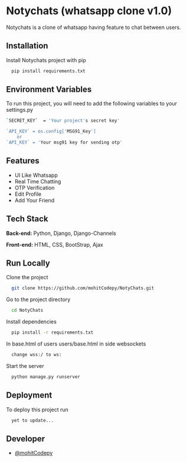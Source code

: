 
# Notychats (whatsapp clone v1.0)

Notychats is a clone of whatsapp having feature to chat between users.
 

## Installation 

Install Notychats project with pip

```bash 
  pip install requirements.txt
```
    
## Environment Variables

To run this project, you will need to add the following  variables to your settings.py

```bash 
`SECRET_KEY`  = 'Your project's secret key'

`API_KEY` = os.config['MSG91_Key']
    or 
`API_KEY` = 'Your msg91 key for sending otp'
```


  
## Features

- UI Like Whatsapp
- Real Time Chatting
- OTP Verification
- Edit Profile
- Add Your Friend

  
## Tech Stack

**Back-end:** Python, Django, Django-Channels

**Front-end:** HTML, CSS, BootStrap, Ajax

  
## Run Locally

Clone the project

```bash
  git clone https://github.com/mohitCodepy/NotyChats.git
```

Go to the project directory

```bash
  cd NotyChats
```

Install dependencies

```bash
  pip install -r requirements.txt 
```

In base.html of users users/base.html in side websockets

```bash
  change wss:/ to ws: 
```

Start the server

```bash
  python manage.py runserver
```

  
## Deployment

To deploy this project run

```bash
  yet to update...
```

  
## Developer

- [@mohitCodepy](https://github.com/mohitCodepy)

  
